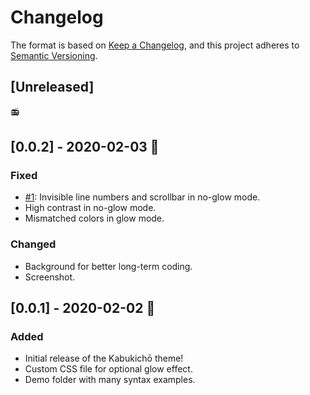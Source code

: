 # Changelog

The format is based on [Keep a Changelog](https://keepachangelog.com/en/1.0.0/),
and this project adheres to [Semantic Versioning](https://semver.org/spec/v2.0.0.html).

## [Unreleased]

📻

## [0.0.2] - 2020-02-03 🍍

### Fixed

- [#1](https://github.com/victoriadrake/kabukicho-vscode/issues/1): Invisible line numbers and scrollbar in no-glow mode.
- High contrast in no-glow mode.
- Mismatched colors in glow mode.

### Changed

- Background for better long-term coding.
- Screenshot.

## [0.0.1] - 2020-02-02 🤯

### Added

- Initial release of the Kabukichō theme!
- Custom CSS file for optional glow effect.
- Demo folder with many syntax examples.
